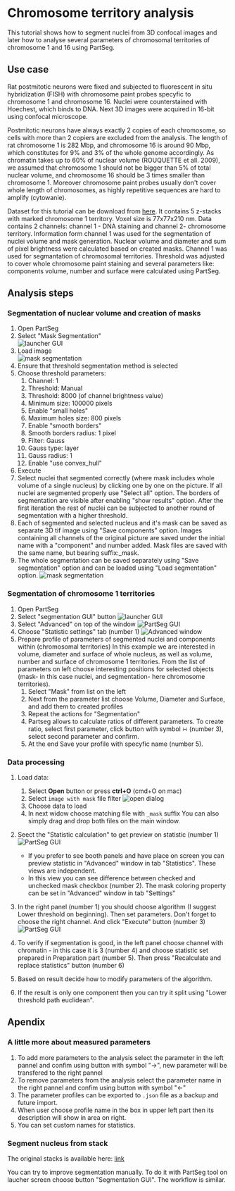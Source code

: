 
# Chromosome territory analysis

This tutorial shows how to segment nuclei from 3D confocal images and later how to analyse several parameters of chromosomal territories of chromosome 1 and 16 using PartSeg.

## Use case

Rat postmitotic neurons were fixed and subjected to fluorescent in situ hybridization (FISH) 
with chromosome paint probes specyfic to chromosome 1 and chromosome 16. 
Nuclei were counterstained with Hoechest, which binds to DNA. Next 3D images were acquired in 16-bit using confocal microscope.

Postmitotic neurons have always exactly 2 copies of each chromosome, so cells with more than 2 copiers are excluded from the analysis. 
The length of rat chromosome 1 is 282 Mbp, and chromosome 16 is around 90 Mbp, which constitutes for 9% and 3% of the whole genome accordingly. 
As chromatin takes up to 60% of nuclear volume (ROUQUETTE et all. 2009), we assumed that chromosome 1
should not be bigger than 5% of total nuclear volume, and chromosome 16 should be 3 times smaller than chromosome 1. 
Moreover chromosome paint probes usually don't cover whole length of chromosomes, as highly repetitive sequences are hard to amplify (cytowanie).




Dataset for this tutorial can be download from [here](http://nucleus3d.cent.uw.edu.pl/PartSeg/Downloads/A_deconv_elements.zip). It contains 5 z-stacks with marked chromosome 1 territory. Voxel size is 77x77x210 nm. Data contains 2 channels: channel 1 - DNA staining and channel 2- chromosome territory. Information form channel 1 was used for the segmentation of nuclei volume and mask generation. Nuclear volume and diameter and sum of pixel brightness were calculated based on created masks. Channel 1 was used for segmantation of chromosomal territories. Threshold was adjusted to cover whole chromosome paint staining and several parameters like: components volume, number and surface were calculated using PartSeg.

## Analysis steps

### Segmentation of nuclear volume and creation of masks

1. Open PartSeg
2. Select "Mask Segmentation"  
    ![launcher GUI](./images/launcher.png)
3. Load image  
    ![mask segmentation](./images/mask_segmentation.png)
4. Ensure that threshold segmentation method is selected
5. Choose threshold parameters:
    1. Channel: 1
    2. Threshold: Manual
    3. Threshold: 8000 (of channel brightness value)
    4. Minimum size: 100000 pixels
    5. Enable "small holes" 
    6. Maximum holes size: 800 pixels
    7. Enable "smooth borders" 
    8. Smooth borders radius: 1 pixel
    9. Filter: Gauss
    10. Gauss type: layer
    11. Gauss radius: 1
    12. Enable "use convex_hull"
6. Execute
7. Select nuclei that segmented correctly (where mask includes whole volume of a single nucleus) by clicking one by one on the picture. 
If all nuclei are segmented properly use "Select all" option. The borders of segmentation are visible after enabling "show results" option.
After the first iteration the rest of nuclei can be subjected to another round of segmentation with a higher threshold.
8. Each of segmented and selected nucleus and it's mask can be saved as separate 3D tif image using "Save components" option. 
Images containing all channels of the original picture are saved under the initial name with a "component" and number added. Mask files are saved with the same name, but bearing suffix:_mask.
9. The whole segmentation can be saved separately using "Save segmentation" option and can be loaded using "Load segmentation" option.
![mask segmentation](./images/mask_segmentation.png)

### Segmentation of chromosome 1 territories
1. Open PartSeg
2. Select "segmentation GUI" button
    ![launcher GUI](./images/launcher.png)
3. Select "Advanced" on top of the window
    ![PartSeg GUI](images/main_window.png)
4. Choose "Statistic settings" tab (number 1)
    ![Advanced window](images/advanced.png)
5. Prepare profile of parameters of segmented nuclei and components within (chromosomal territories)
In this example we are interested in volume, diameter and surface of whole nucleus, as well as volume, number and surface of chromosome 1 territories.
From the list of parameters on left choose interesting positions for selected objects (mask- in this case nuclei, and segmentation- here chromosome territories).
    1. Select "Mask" from list on the left
    2. Next from the parameter list choose Volume, Diameter and Surface, and add them to created profiles
    3. Repeat the actions for "Segmentation"
    4. Partseg allows to calculate ratios of different parameters. To create ratio, select first parameter, click button with symbol ∺ (number 3), select second parameter and confirm.
    5. At the end Save your profile with specyfic name (number 5).



### Data processing
1. Load data:
    1. Select **Open** button or press **ctrl+O** (cmd+O on mac)
    2. Select `image with mask` file filter
    ![open dialog](images/open_file.png)
    3. Choose data to load
    4. In next widow choose matching file with `_mask` suffix
You can also simply drag and drop both files on the main window.
2. Seect the "Statistic calculation" to get preview on statistic (number 1)
![PartSeg GUI](images/main_window_analysis.png)
    * If you prefer to see booth panels and have place on screen you can preview statistic in
    "Advanced" window in tab "Statistics". These views are independent.
    * In this view you can see difference between checked and unchecked mask checkbox (number 2).
    The mask coloring property can be set in "Advanced" window in tab "Settings"
3. In the right panel (number 1) you should choose algorithm (I suggest Lower threshold on beginning).
Then set parameters. Don't forget to choose the right channel. And click "Execute" button (number 3)
![PartSeg GUI](images/main_window_analysis2.png)

4. To verify if segmentation is good, in the left panel choose channel with chromatin - in this case it is 3 (number 4)
and choose statistic set prepared in Preparation part (number 5). Then press "Recalculate and replace statistics"
button (number 6)

5. Based on result decide how to modify parameters of the algorithm.
6. If the result is only one component then you can try it split using "Lower threshold path euclidean".


## Apendix
### A little more about measured parameters

1. To add more parameters to the analysis select the parameter in the left pannel and confim using button with symbol "→", new parameter will be transfered to the right pannel
2. To remove parameters from the analysis select the parameter name in the right pannel and confim using button with symbol "←"
3. The parameter profiles can be exported to `.json` file as a backup and future import.
4. When user choose profile name in the box in upper left part then its description will show in area on right.
5. You can set custom names for statistics.

### Segment nucleus from stack
The original stacks is available here: [link]([link](http://nucleus3d.cent.uw.edu.pl/PartSeg/Downloads/A_deconv_stack.zip))

You can try to improve segmentation manually. To do it with PartSeg tool on laucher screen choose button "Segmentation GUI". The workflow is similar.

[comment]: <> (pandoc -t html -s -o tutorial-chromosome1.html --css pandoc.css -M pagetitle:"Chromosome 1 territory analysis"  tutorial-chromosome1.md)
